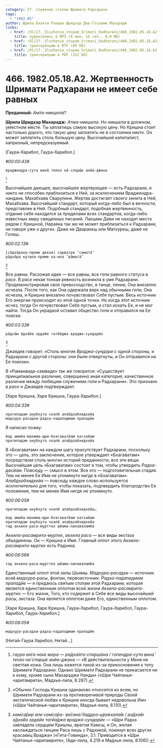 ```yaml
---
category: 27. Служение стопам Шримати Радхарани
tags:
  - "1982.05"
author: Шрила Бхакти Ракшак Шридхар Дев-Госвами Махарадж
links:
  - href: /dl/27._Sluzhenie_stopam_Srimati_Radharani/466_1982.05.18.A2_SridharMj_Zhertvennost_Shrimati_Radharani_ne_imeet_sebe_ravnyh.mp3
    title: аудиозапись в MP3 (8 мин. 16 сек., 8,0 МБ)
  - href: /dl/27._Sluzhenie_stopam_Srimati_Radharani/466_1982.05.18.A2_SridharMj_Zhertvennost_Shrimati_Radharani_ne_imeet_sebe_ravnyh.rtf
    title: транскрипцию в RTF (89 КБ)
  - href: /dl/27._Sluzhenie_stopam_Srimati_Radharani/466_1982.05.18.A2_SridharMj_Zhertvennost_Shrimati_Radharani_ne_imeet_sebe_ravnyh.pdf
    title: транскрипцию в PDF (152 КБ)
---
```


# 466. 1982.05.18.A2. Жертвенность Шримати Радхарани не имеет себе равных

**Преданный:** *Амта-никшепа*?

**Шрила Шридхар Махарадж:** *Атма-никшепа*. Но *никшепа* в должном, уместном месте. Ты заплатишь самую высокую цену. Но Кришна стоит настолько дорого, что такую цену заплатить не в состоянии никто. Он может заплатить столь большую цену. Высочайший капиталист, капризный, непредсказуемый.

[Гаура-Харибол, Гаура-Харибол.]

*#00:00:43#*

    враджендра-сута вина̄ тен̇хо на̄ спарш́е анйа-джана
[^_ftn1]

Высочайшее дающее, высочайшее жертвующее — есть Радхарани, и никто не способен приблизиться к Ней, за исключением Враджендра-нандана. Махабхава Сварупини. Жертва достигает своего зенита в Ней, Махабхава. Высочайший стандарт, который когда-либо был в вечности, представлен в Ней. Подобный стандарт, подобная жертвенность, отдание себя находится за пределами всех стандартов, когда-либо известных миру священных писаний. Лакшми Деви не находит места рядом с Кришной, Нараяна так же не может приблизиться к Радхарани, не говоря уже о других. Даже не Дваракеш или Матхуреш, даже не Гопеш.

*#00:02:13#*

    [са̄дха̄ран̣а-преме декхи] сарватра ‘самата̄’
    ра̄дха̄ра кут̣ила-преме ха-ила ‘ва̄мата̄’
[^_ftn2]

Все равны. Расхожая идея — все равны, все *гопи* равного статуса в *расе*. В *расе* некая тонкая ревность возникла в уме Радхарани. Продемонстрировав свое превосходство, в танце, пении, Она внезапно исчезла. После того, как Она одержала верх над обычными *гопи*, Она исчезла, и Кришна внезапно почувствовал Себя пустым. Весь источник Его энергии происходит из этой одной точки. Но когда этот источник исчез, тогда Он почувствовал Себя пустым, и стал искать Ее, и не мог найти. Тогда Он украдкой оставил общество *гопи* и отправился на Ее поиски.

*#00:03:33#*

    ра̄дха̄м а̄дха̄йа хр̣дайе татйа̄джа враджа-сундарӣх
[^_ftn3]

Джаядев говорит: «Столь многие *Враджа-сундари* с одной стороны, и Радхарани с другой стороны: они были отвергнуты, и Он отправился на Ее поиски».

В «Рамананда-самваде» так же говорится: «Существует принципиальное различие, совершенно иная категория, качественное различие между любящим служением *гопи* и Радхарани». Это признано в *расе* и Джаядев подтверждает.

[Харе Кришна, Харе Кришна, Гаура-Харибол.]

*#00:04:33#*

    пратипадам анубхута чхапй алабдхабхидхейа
    мадхура-расадхи-радха-падападмам прападйе

Я написал поэму:

    йад амийа-махима-шри-бхагаватйам катхайам
    пратипадам анубхута чхапй алабдхабхидхейа

В «Бхагаватам» на каждом шагу присутствует Радхарани, поскольку это — цель, это заключение, которое утверждает «Бхагаватам» посредством столь многих историй преданности, все эти вещи. Высочайшая цель «Бхагаватам» состоит в том, чтобы утвердить *Радха-дасйам*. Повсюду — смысл в этом. Все это — подготовительная стадия. Тем не менее Ее Имя не упомянуто нигде в «Бхагаватам». *Алабдхабхидхейа* — повсюду каждое слово используется исключительно для того, чтобы показать, подтвердить благородство Ее положения, тем не менее Имя нигде не упомянуто.

*#00:06:05#*

    пратипадам анубхута чхапй алабдхабхидхейа…

    йад амийа-махима-шри-бхагаватйам катхайам
    пратипадам анубхута чхапй алабдхабхидхейа
    тад акхила-раса-мурттех шйама-лилаваламба

*Акхила-расамрита-муртих*, *акхила раса* — все виды экстаза объединены. Он — Кришна и Имя. Главный оплот этого *Акхила-расамрита-муртих* есть Радхика.

*#00:06:56#*

    тад акхила-раса-мурттех шйама-лилаваламба

Единственный оплот этой *лилы* Шьямы. *Мадхура-расадхи* — источник всей *мадхура-расы*, фонтан, первоисточник. *Радха-падападмам прападйе* — я предаюсь святым стопам этой Радхарани, которая является единственным оплотом всей жизни *Акхила-расамрита-муртих* — Его жизни, Того, кто содержит в Себе все виды высочайшей *расы*, экстаза. Она является оплотом даже Его, единственным оплотом.

[Харе Кришна, Харе Кришна, Гаура-Харибол, Гаура-Харибол, Гаура-Харибол, Гаура-Харибол.]

*#00:08:05#*

    мадхура-расадхи-радха-падападмам прападйе

[Нитай-Гаура Харибол, Нитай…]



[^_ftn1]: *гаура ан̇га нахе мора* — *ра̄дха̄н̇га-спарш́ана / гопендра-сута вина̄ тен̇хо на̄ спарш́е анйа-джана* — «В действительности у Меня не светлая кожа. Она лишь кажется такой из-за прикосновения к телу Шримати Радхарани. Однако Шримати Радхарани не прикасается ни к кому, кроме сына Махараджи Нанды» («Шри Чайтанья-чаритамрита», Мадхья-лила, 8.287).

[^_ftn2]: «Обычно Господь Кришна одинаково относится ко всем, но Шримати Радхарани из-за противоречивой природы Своей экстатической любви к Кришне иногда бывает недовольна Им» («Шри Чайтанья-чаритамрита», Мадхья-лила, 8.110).

[^_ftn3]: *кам̇са̄рир апи сам̇са̄ра- ва̄сана̄-баддха-ш́р̣н̇кхала̄м / ра̄дха̄м а̄дха̄йа хр̣дайе татйа̄джа враджа-сундарӣх* — «Шри Радха завладела сердцем Кришны, врагом Камсы, и Он, желая наслаждаться танцем Раса лишь с Радхикой, покинул всех других красавиц Враджа» («Гита-Говинда», 3.1. Приводится в «Шри Чайтанья-чаритамрите», (Ади-лила, 4.219 и Мадхья-лила, 8.106)).

